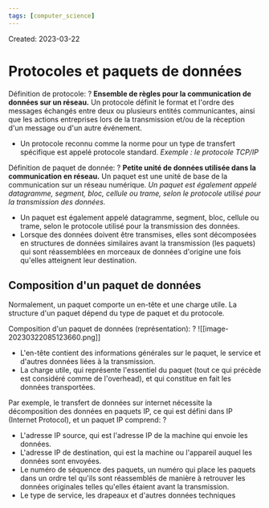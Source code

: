 ```yaml
---
tags: [computer_science] 
---
```

Created: 2023-03-22

# Protocoles et paquets de données

Définition de protocole:
?
**Ensemble de règles pour la communication de données sur un réseau.** Un protocole définit le format et l'ordre des messages échangés entre deux ou plusieurs entités communicantes, ainsi que les actions entreprises lors de la transmission et/ou de la réception d'un message ou d'un autre événement.
- Un protocole reconnu comme la norme pour un type de transfert spécifique est appelé protocole standard. *Exemple : le protocole TCP/IP*
<!--SR:!2023-03-30,5,244-->

Définition de paquet de donnée:
?
**Petite unité de données utilisée dans la communication en réseau.** Un paquet est une unité de base de la communication sur un réseau numérique. *Un paquet est également appelé datagramme, segment, bloc, cellule ou trame, selon le protocole utilisé pour la transmission des données.*
- Un paquet est également appelé datagramme, segment, bloc, cellule ou trame, selon le protocole utilisé pour la transmission des données.
- Lorsque des données doivent être transmises, elles sont décomposées en structures de données similaires avant la transmission (les paquets) qui sont réassemblées en morceaux de données d'origine une fois qu'elles atteignent leur destination.
<!--SR:!2023-03-27,1,210-->

## Composition d'un paquet de données
Normalement, un paquet comporte un en-tête et une charge utile. La structure d'un paquet dépend du type de paquet et du protocole. 

Composition d'un paquet de données (représentation):
?
![[image-20230322085123660.png]]
- L'en-tête contient des informations générales sur le paquet, le service et d'autres données liées à la transmission.
- La charge utile, qui représente l'essentiel du paquet (tout ce qui précède est considéré comme de l'overhead), et qui constitue en fait les données transportées.
<!--SR:!2023-03-27,2,210-->

Par exemple, le transfert de données sur internet nécessite la décomposition des données en paquets IP, ce qui est défini dans IP (Internet Protocol), et un paquet IP comprend:
?
- L'adresse IP source, qui est l'adresse IP de la machine qui envoie les données.
- L'adresse IP de destination, qui est la machine ou l'appareil auquel les données sont envoyées.
- Le numéro de séquence des paquets, un numéro qui place les paquets dans un ordre tel qu'ils sont réassemblés de manière à retrouver les données originales telles qu'elles étaient avant la transmission.
- Le type de service, les drapeaux et d'autres données techniques
<!--SR:!2023-03-28,2,190-->